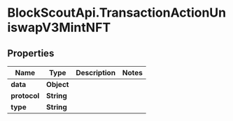 # BlockScoutApi.TransactionActionUniswapV3MintNFT

## Properties
Name | Type | Description | Notes
------------ | ------------- | ------------- | -------------
**data** | **Object** |  | 
**protocol** | **String** |  | 
**type** | **String** |  | 
